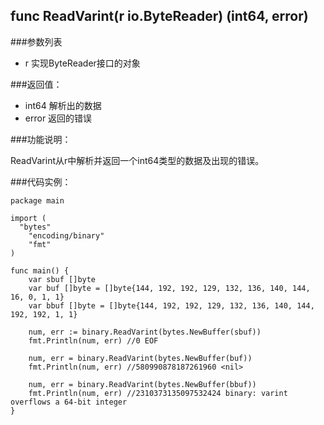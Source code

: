 ## func ReadVarint(r io.ByteReader) (int64, error)

###参数列表

- r 实现ByteReader接口的对象

###返回值：

- int64 解析出的数据
- error 返回的错误

###功能说明：

ReadVarint从r中解析并返回一个int64类型的数据及出现的错误。

###代码实例：

    package main
    
    import (
      "bytes"
    	"encoding/binary"
    	"fmt"
    )
    
    func main() {
    	var sbuf []byte
    	var buf []byte = []byte{144, 192, 192, 129, 132, 136, 140, 144, 16, 0, 1, 1}
    	var bbuf []byte = []byte{144, 192, 192, 129, 132, 136, 140, 144, 192, 192, 1, 1}
    
    	num, err := binary.ReadVarint(bytes.NewBuffer(sbuf))
    	fmt.Println(num, err) //0 EOF
    
    	num, err = binary.ReadVarint(bytes.NewBuffer(buf))
    	fmt.Println(num, err) //580990878187261960 <nil>
    
    	num, err = binary.ReadVarint(bytes.NewBuffer(bbuf))
    	fmt.Println(num, err) //2310373135097532424 binary: varint overflows a 64-bit integer
    }

